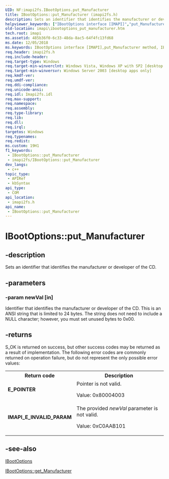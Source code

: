 ```yaml
---
UID: NF:imapi2fs.IBootOptions.put_Manufacturer
title: IBootOptions::put_Manufacturer (imapi2fs.h)
description: Sets an identifier that identifies the manufacturer or developer of the CD.
helpviewer_keywords: ["IBootOptions interface [IMAPI]","put_Manufacturer method","IBootOptions.put_Manufacturer","IBootOptions::put_Manufacturer","imapi.ibootoptions_put_manufacturer","imapi2fs/IBootOptions::put_Manufacturer","put_Manufacturer","put_Manufacturer method [IMAPI]","put_Manufacturer method [IMAPI]","IBootOptions interface"]
old-location: imapi\ibootoptions_put_manufacturer.htm
tech.root: imapi
ms.assetid: 485b36f0-6c33-48da-8ac5-64f4fc13fd68
ms.date: 12/05/2018
ms.keywords: IBootOptions interface [IMAPI],put_Manufacturer method, IBootOptions.put_Manufacturer, IBootOptions::put_Manufacturer, imapi.ibootoptions_put_manufacturer, imapi2fs/IBootOptions::put_Manufacturer, put_Manufacturer, put_Manufacturer method [IMAPI], put_Manufacturer method [IMAPI],IBootOptions interface
req.header: imapi2fs.h
req.include-header: 
req.target-type: Windows
req.target-min-winverclnt: Windows Vista, Windows XP with SP2 [desktop apps only]
req.target-min-winversvr: Windows Server 2003 [desktop apps only]
req.kmdf-ver: 
req.umdf-ver: 
req.ddi-compliance: 
req.unicode-ansi: 
req.idl: Imapi2fs.idl
req.max-support: 
req.namespace: 
req.assembly: 
req.type-library: 
req.lib: 
req.dll: 
req.irql: 
targetos: Windows
req.typenames: 
req.redist: 
ms.custom: 19H1
f1_keywords:
 - IBootOptions::put_Manufacturer
 - imapi2fs/IBootOptions::put_Manufacturer
dev_langs:
 - c++
topic_type:
 - APIRef
 - kbSyntax
api_type:
 - COM
api_location:
 - imapi2fs.h
api_name:
 - IBootOptions::put_Manufacturer
---
```


# IBootOptions::put_Manufacturer


## -description

Sets an identifier that identifies the manufacturer or developer of the CD.

## -parameters

### -param newVal [in]

Identifier that identifies the manufacturer or developer of the CD. This is an ANSI string that is limited to 24 bytes. The string does not need to include a NULL character; however, you must set unused bytes to 0x00.

## -returns

S_OK is returned on success, but other success codes may be returned as a result of implementation. The following error codes are commonly returned on operation failure, but do not represent the only possible error values:

<table>
<tr>
<th>Return code</th>
<th>Description</th>
</tr>
<tr>
<td width="40%">
<dl>
<dt><b>E_POINTER</b></dt>
</dl>
</td>
<td width="60%">
Pointer is not valid.

Value: 0x80004003

</td>
</tr>
<tr>
<td width="40%">
<dl>
<dt><b>	IMAPI_E_INVALID_PARAM</b></dt>
</dl>
</td>
<td width="60%">
The provided <i>newVal</i> parameter is not valid.

Value: 0xC0AAB101

</td>
</tr>
</table>

## -see-also

<a href="/windows/desktop/api/imapi2fs/nn-imapi2fs-ibootoptions">IBootOptions</a>



<a href="/windows/desktop/api/imapi2fs/nf-imapi2fs-ibootoptions-get_manufacturer">IBootOptions::get_Manufacturer</a>

